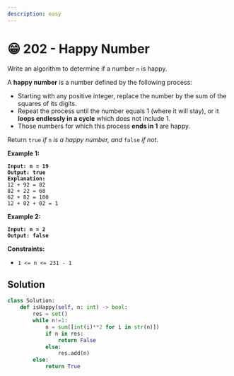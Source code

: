 ```yaml
---
description: easy
---
```


# 😁 202 - Happy Number

Write an algorithm to determine if a number `n` is happy.

A **happy number** is a number defined by the following process:

* Starting with any positive integer, replace the number by the sum of the squares of its digits.
* Repeat the process until the number equals 1 (where it will stay), or it **loops endlessly in a cycle** which does not include 1.
* Those numbers for which this process **ends in 1** are happy.

Return `true` _if_ `n` _is a happy number, and_ `false` _if not_.

&#x20;

**Example 1:**

<pre><code><strong>Input: n = 19
</strong><strong>Output: true
</strong><strong>Explanation:
</strong>12 + 92 = 82
82 + 22 = 68
62 + 82 = 100
12 + 02 + 02 = 1
</code></pre>

**Example 2:**

<pre><code><strong>Input: n = 2
</strong><strong>Output: false
</strong></code></pre>

&#x20;

**Constraints:**

* `1 <= n <= 231 - 1`

## Solution

```python
class Solution:
    def isHappy(self, n: int) -> bool:
        res = set()
        while n!=1:
            n = sum([int(i)**2 for i in str(n)])
            if n in res:
                return False
            else:
                res.add(n)
        else:    
            return True

```
